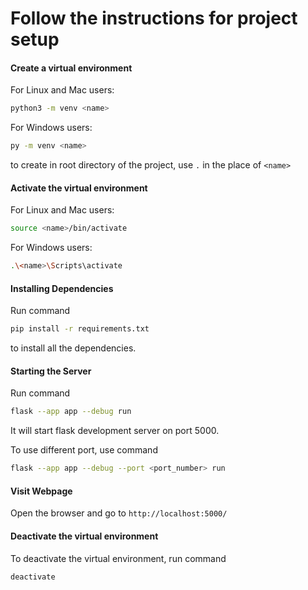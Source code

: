 # Follow the instructions for project setup

#### Create a virtual environment

For Linux and Mac users:

```bash
python3 -m venv <name>
```

For Windows users:

```bash
py -m venv <name>
```

to create in root directory of the project, use `.` in the place of `<name>`

#### Activate the virtual environment

For Linux and Mac users:

```bash
source <name>/bin/activate
```

For Windows users:

```bash
.\<name>\Scripts\activate
```

#### Installing Dependencies

Run command

```bash
pip install -r requirements.txt
```

to install all the dependencies.

#### Starting the Server

Run command

```bash
flask --app app --debug run
```

It will start flask development server on port 5000.

To use different port, use command

```bash
flask --app app --debug --port <port_number> run
```

#### Visit Webpage

Open the browser and go to `http://localhost:5000/`

#### Deactivate the virtual environment

To deactivate the virtual environment, run command

```bash
deactivate
```
